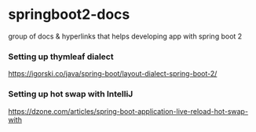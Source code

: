 # springboot2-docs
group of docs &amp; hyperlinks that helps developing app with spring boot 2

### Setting up thymleaf dialect
https://igorski.co/java/spring-boot/layout-dialect-spring-boot-2/

### Setting up hot swap with IntelliJ
https://dzone.com/articles/spring-boot-application-live-reload-hot-swap-with
